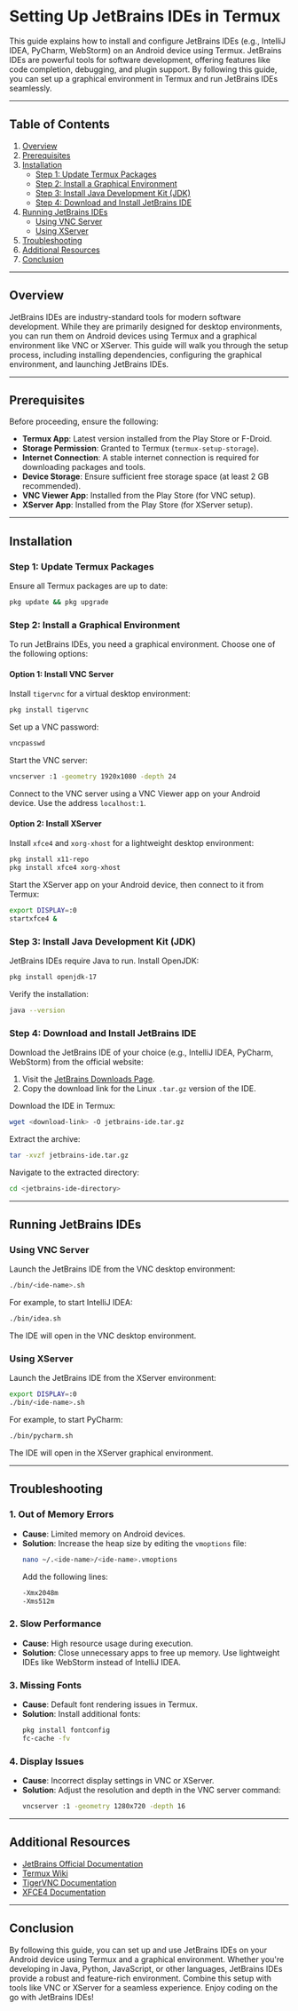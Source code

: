# Setting Up JetBrains IDEs in Termux

This guide explains how to install and configure JetBrains IDEs (e.g., IntelliJ IDEA, PyCharm, WebStorm) on an Android device using Termux. JetBrains IDEs are powerful tools for software development, offering features like code completion, debugging, and plugin support. By following this guide, you can set up a graphical environment in Termux and run JetBrains IDEs seamlessly.

---

## Table of Contents

1. [Overview](#overview)
2. [Prerequisites](#prerequisites)
3. [Installation](#installation)
   - [Step 1: Update Termux Packages](#step-1-update-termux-packages)
   - [Step 2: Install a Graphical Environment](#step-2-install-a-graphical-environment)
   - [Step 3: Install Java Development Kit (JDK)](#step-3-install-java-development-kit-jdk)
   - [Step 4: Download and Install JetBrains IDE](#step-4-download-and-install-jetbrains-ide)
4. [Running JetBrains IDEs](#running-jetbrains-ides)
   - [Using VNC Server](#using-vnc-server)
   - [Using XServer](#using-xserver)
5. [Troubleshooting](#troubleshooting)
6. [Additional Resources](#additional-resources)
7. [Conclusion](#conclusion)

---

## Overview

JetBrains IDEs are industry-standard tools for modern software development. While they are primarily designed for desktop environments, you can run them on Android devices using Termux and a graphical environment like VNC or XServer. This guide will walk you through the setup process, including installing dependencies, configuring the graphical environment, and launching JetBrains IDEs.

---

## Prerequisites

Before proceeding, ensure the following:

- **Termux App**: Latest version installed from the Play Store or F-Droid.
- **Storage Permission**: Granted to Termux (`termux-setup-storage`).
- **Internet Connection**: A stable internet connection is required for downloading packages and tools.
- **Device Storage**: Ensure sufficient free storage space (at least 2 GB recommended).
- **VNC Viewer App**: Installed from the Play Store (for VNC setup).
- **XServer App**: Installed from the Play Store (for XServer setup).

---

## Installation

### Step 1: Update Termux Packages
Ensure all Termux packages are up to date:
```bash
pkg update && pkg upgrade
```

### Step 2: Install a Graphical Environment
To run JetBrains IDEs, you need a graphical environment. Choose one of the following options:

#### Option 1: Install VNC Server
Install `tigervnc` for a virtual desktop environment:
```bash
pkg install tigervnc
```

Set up a VNC password:
```bash
vncpasswd
```

Start the VNC server:
```bash
vncserver :1 -geometry 1920x1080 -depth 24
```

Connect to the VNC server using a VNC Viewer app on your Android device. Use the address `localhost:1`.

#### Option 2: Install XServer
Install `xfce4` and `xorg-xhost` for a lightweight desktop environment:
```bash
pkg install x11-repo
pkg install xfce4 xorg-xhost
```

Start the XServer app on your Android device, then connect to it from Termux:
```bash
export DISPLAY=:0
startxfce4 &
```

### Step 3: Install Java Development Kit (JDK)
JetBrains IDEs require Java to run. Install OpenJDK:
```bash
pkg install openjdk-17
```

Verify the installation:
```bash
java --version
```

### Step 4: Download and Install JetBrains IDE
Download the JetBrains IDE of your choice (e.g., IntelliJ IDEA, PyCharm, WebStorm) from the official website:

1. Visit the [JetBrains Downloads Page](https://www.jetbrains.com/).
2. Copy the download link for the Linux `.tar.gz` version of the IDE.

Download the IDE in Termux:
```bash
wget <download-link> -O jetbrains-ide.tar.gz
```

Extract the archive:
```bash
tar -xvzf jetbrains-ide.tar.gz
```

Navigate to the extracted directory:
```bash
cd <jetbrains-ide-directory>
```

---

## Running JetBrains IDEs

### Using VNC Server
Launch the JetBrains IDE from the VNC desktop environment:
```bash
./bin/<ide-name>.sh
```

For example, to start IntelliJ IDEA:
```bash
./bin/idea.sh
```

The IDE will open in the VNC desktop environment.

### Using XServer
Launch the JetBrains IDE from the XServer environment:
```bash
export DISPLAY=:0
./bin/<ide-name>.sh
```

For example, to start PyCharm:
```bash
./bin/pycharm.sh
```

The IDE will open in the XServer graphical environment.

---

## Troubleshooting

### 1. Out of Memory Errors
- **Cause**: Limited memory on Android devices.
- **Solution**:
  Increase the heap size by editing the `vmoptions` file:
  ```bash
  nano ~/.<ide-name>/<ide-name>.vmoptions
  ```
  Add the following lines:
  ```bash
  -Xmx2048m
  -Xms512m
  ```

### 2. Slow Performance
- **Cause**: High resource usage during execution.
- **Solution**:
  Close unnecessary apps to free up memory.
  Use lightweight IDEs like WebStorm instead of IntelliJ IDEA.

### 3. Missing Fonts
- **Cause**: Default font rendering issues in Termux.
- **Solution**:
  Install additional fonts:
  ```bash
  pkg install fontconfig
  fc-cache -fv
  ```

### 4. Display Issues
- **Cause**: Incorrect display settings in VNC or XServer.
- **Solution**:
  Adjust the resolution and depth in the VNC server command:
  ```bash
  vncserver :1 -geometry 1280x720 -depth 16
  ```

---

## Additional Resources

- [JetBrains Official Documentation](https://www.jetbrains.com/help/)
- [Termux Wiki](https://wiki.termux.com/wiki/Main_Page)
- [TigerVNC Documentation](https://tigervnc.org/doc/)
- [XFCE4 Documentation](https://docs.xfce.org/)

---

## Conclusion

By following this guide, you can set up and use JetBrains IDEs on your Android device using Termux and a graphical environment. Whether you're developing in Java, Python, JavaScript, or other languages, JetBrains IDEs provide a robust and feature-rich environment. Combine this setup with tools like VNC or XServer for a seamless experience. Enjoy coding on the go with JetBrains IDEs!